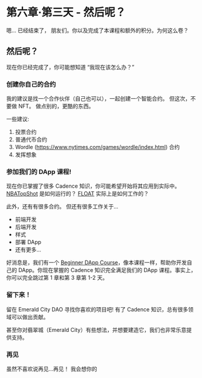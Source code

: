 # 第六章·第三天 - 然后呢？

嗯... 已经结束了， 朋友们。你以及完成了本课程和额外的积分。为何这么卷？

## 然后呢？

现在你已经完成了，你可能想知道 “我现在该怎么办？”

### 创建你自己的合约

我的建议是找一个合作伙伴（自己也可以），一起创建一个智能合约。 但这次，不要做 NFT。 做点别的，更酷的东西。

一些建议:

1. 投票合约
2. 普通代币合约
3. Wordle (https://www.nytimes.com/games/wordle/index.html) 合约
4. 发挥想象

### 参加我们的 DApp 课程!

现在你已掌握了很多 Cadence 知识，你可能希望开始将其应用到实际中。 <a href="https://nbatopshot.com/">NBATopShot</a> 是如何运行的？ <a href="https://floats.city/">FLOAT</a> 实际上是如何工作的？

此外，还有有很多合约。 但还有很多工作关于...
- 前端开发
- 后端开发
- 样式
- 部署 DApp
- 还有更多...

好消息是，我们有一个 <a href="https://github.com/emerald-dao/beginner-dapp-course">Beginner DApp Course</a>，像本课程一样，帮助你开发自己的 DApp。你现在掌握的 Cadence 知识完全满足我们的 DApp 课程。事实上，你可以完全跳过第 1 章和第 3 章第 1-2 天。

### 留下来！

留在 Emerald City DAO 寻找你喜欢的项目吧! 有了 Cadence 知识，总有很多领域可以做出贡献。

甚至你对翡翠城（Emerald City）有些想法，并想要建造它，我们也非常乐意提供支持。

### 再见

虽然不喜欢说再见...再见！ 我会想你的